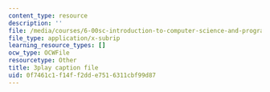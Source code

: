 ```yaml
---
content_type: resource
description: ''
file: /media/courses/6-00sc-introduction-to-computer-science-and-programming-spring-2011/0f7461c1f14ff2dde7516311cbf99d87_FBKxrPEeCSU.srt
file_type: application/x-subrip
learning_resource_types: []
ocw_type: OCWFile
resourcetype: Other
title: 3play caption file
uid: 0f7461c1-f14f-f2dd-e751-6311cbf99d87
---
```

